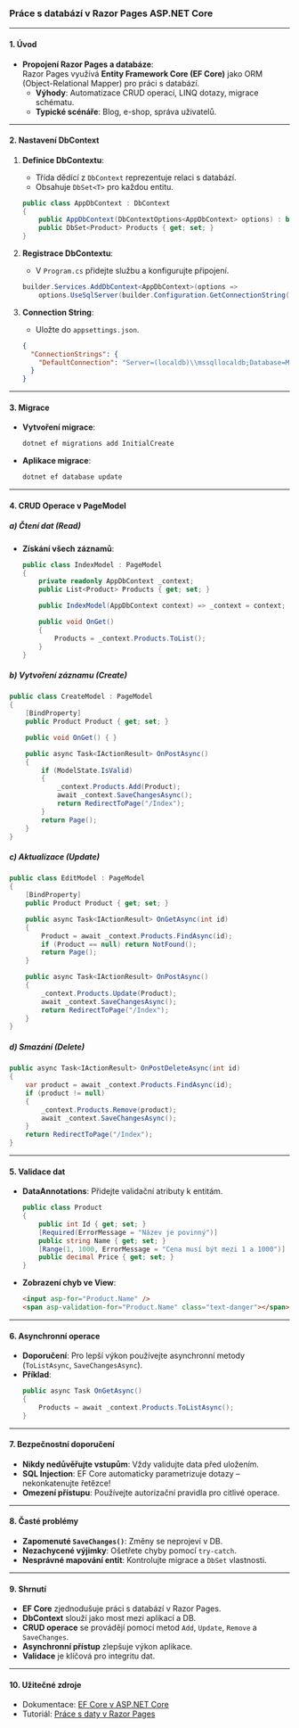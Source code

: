 
### Práce s databází v Razor Pages ASP.NET Core

---

#### **1. Úvod**  

- **Propojení Razor Pages a databáze**:  
  Razor Pages využívá **Entity Framework Core (EF Core)** jako ORM (Object-Relational Mapper) pro práci s databází.  
  - **Výhody**: Automatizace CRUD operací, LINQ dotazy, migrace schématu.  
  - **Typické scénáře**: Blog, e-shop, správa uživatelů.  

---

#### **2. Nastavení DbContext**  

1. **Definice DbContextu**:  
   - Třída dědící z `DbContext` reprezentuje relaci s databází.  
   - Obsahuje `DbSet<T>` pro každou entitu.  
   ```csharp
   public class AppDbContext : DbContext
   {
       public AppDbContext(DbContextOptions<AppDbContext> options) : base(options) { }
       public DbSet<Product> Products { get; set; }
   }
   ```

2. **Registrace DbContextu**:  
   - V `Program.cs` přidejte službu a konfigurujte připojení.  
   ```csharp
   builder.Services.AddDbContext<AppDbContext>(options =>
       options.UseSqlServer(builder.Configuration.GetConnectionString("DefaultConnection")));
   ```

3. **Connection String**:  
   - Uložte do `appsettings.json`.  
   ```json
   {
     "ConnectionStrings": {
       "DefaultConnection": "Server=(localdb)\\mssqllocaldb;Database=MyDatabase;Trusted_Connection=True;"
     }
   }
   ```

---

#### **3. Migrace**  

- **Vytvoření migrace**:  
  ```bash
  dotnet ef migrations add InitialCreate
  ```
- **Aplikace migrace**:  
  ```bash
  dotnet ef database update
  ```

---

#### **4. CRUD Operace v PageModel**  

##### **a) Čtení dat (Read)**  

- **Získání všech záznamů**:  
  ```csharp
  public class IndexModel : PageModel
  {
      private readonly AppDbContext _context;
      public List<Product> Products { get; set; }

      public IndexModel(AppDbContext context) => _context = context;

      public void OnGet()
      {
          Products = _context.Products.ToList();
      }
  }
  ```

##### **b) Vytvoření záznamu (Create)**  

```csharp
public class CreateModel : PageModel
{
    [BindProperty]
    public Product Product { get; set; }

    public void OnGet() { }

    public async Task<IActionResult> OnPostAsync()
    {
        if (ModelState.IsValid)
        {
            _context.Products.Add(Product);
            await _context.SaveChangesAsync();
            return RedirectToPage("/Index");
        }
        return Page();
    }
}
```

##### **c) Aktualizace (Update)**  

```csharp
public class EditModel : PageModel
{
    [BindProperty]
    public Product Product { get; set; }

    public async Task<IActionResult> OnGetAsync(int id)
    {
        Product = await _context.Products.FindAsync(id);
        if (Product == null) return NotFound();
        return Page();
    }

    public async Task<IActionResult> OnPostAsync()
    {
        _context.Products.Update(Product);
        await _context.SaveChangesAsync();
        return RedirectToPage("/Index");
    }
}
```

##### **d) Smazání (Delete)**  

```csharp
public async Task<IActionResult> OnPostDeleteAsync(int id)
{
    var product = await _context.Products.FindAsync(id);
    if (product != null)
    {
        _context.Products.Remove(product);
        await _context.SaveChangesAsync();
    }
    return RedirectToPage("/Index");
}
```

---

#### **5. Validace dat**  

- **DataAnnotations**: Přidejte validační atributy k entitám.  
  ```csharp
  public class Product
  {
      public int Id { get; set; }
      [Required(ErrorMessage = "Název je povinný")]
      public string Name { get; set; }
      [Range(1, 1000, ErrorMessage = "Cena musí být mezi 1 a 1000")]
      public decimal Price { get; set; }
  }
  ```

- **Zobrazení chyb ve View**:  
  ```html
  <input asp-for="Product.Name" />
  <span asp-validation-for="Product.Name" class="text-danger"></span>
  ```

---

#### **6. Asynchronní operace**  

- **Doporučení**: Pro lepší výkon používejte asynchronní metody (`ToListAsync`, `SaveChangesAsync`).  
- **Příklad**:  
  ```csharp
  public async Task OnGetAsync()
  {
      Products = await _context.Products.ToListAsync();
  }
  ```

---

#### **7. Bezpečnostní doporučení**  

- **Nikdy nedůvěřujte vstupům**: Vždy validujte data před uložením.  
- **SQL Injection**: EF Core automaticky parametrizuje dotazy – nekonkatenujte řetězce!  
- **Omezení přístupu**: Používejte autorizační pravidla pro citlivé operace.  

---

#### **8. Časté problémy** 

- **Zapomenuté `SaveChanges()`**: Změny se neprojeví v DB.  
- **Nezachycené výjimky**: Ošetřete chyby pomocí `try-catch`.  
- **Nesprávné mapování entit**: Kontrolujte migrace a `DbSet` vlastnosti.  

---

#### **9. Shrnutí**  

- **EF Core** zjednodušuje práci s databází v Razor Pages.  
- **DbContext** slouží jako most mezi aplikací a DB.  
- **CRUD operace** se provádějí pomocí metod `Add`, `Update`, `Remove` a `SaveChanges`.  
- **Asynchronní přístup** zlepšuje výkon aplikace.  
- **Validace** je klíčová pro integritu dat.  

---

#### **10. Užitečné zdroje**  

- Dokumentace: [EF Core v ASP.NET Core](https://learn.microsoft.com/cs-cz/ef/core/)  
- Tutoriál: [Práce s daty v Razor Pages](https://learn.microsoft.com/cs-cz/aspnet/core/tutorials/razor-pages/sql)  
